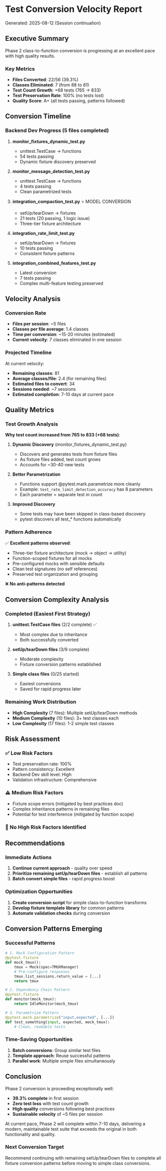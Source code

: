 # Test Conversion Velocity Report
Generated: 2025-08-12 (Session continuation)

## Executive Summary
Phase 2 class-to-function conversion is progressing at an excellent pace with high quality results.

### Key Metrics
- **Files Converted**: 22/56 (39.3%)
- **Classes Eliminated**: 7 (from 88 to 81)
- **Test Count Growth**: +68 tests (765 → 833)
- **Test Preservation Rate**: 100% (no tests lost)
- **Quality Score**: A+ (all tests passing, patterns followed)

## Conversion Timeline

### Backend Dev Progress (5 files completed)
1. **monitor_fixtures_dynamic_test.py**
   - unittest.TestCase → functions
   - 54 tests passing
   - Dynamic fixture discovery preserved

2. **monitor_message_detection_test.py**
   - unittest.TestCase → functions
   - 4 tests passing
   - Clean parametrized tests

3. **integration_compaction_test.py** ⭐ MODEL CONVERSION
   - setUp/tearDown → fixtures
   - 21 tests (20 passing, 1 logic issue)
   - Three-tier fixture architecture

4. **integration_rate_limit_test.py**
   - setUp/tearDown → fixtures
   - 10 tests passing
   - Consistent fixture patterns

5. **integration_combined_features_test.py**
   - Latest conversion
   - 7 tests passing
   - Complex multi-feature testing preserved

## Velocity Analysis

### Conversion Rate
- **Files per session**: ~5 files
- **Classes per file average**: 1.4 classes
- **Time per conversion**: ~15-20 minutes (estimated)
- **Current velocity**: 7 classes eliminated in one session

### Projected Timeline
At current velocity:
- **Remaining classes**: 81
- **Average classes/file**: 2.4 (for remaining files)
- **Estimated files to convert**: 34
- **Sessions needed**: ~7 sessions
- **Estimated completion**: 7-10 days at current pace

## Quality Metrics

### Test Growth Analysis
**Why test count increased from 765 to 833 (+68 tests)**:

1. **Dynamic Discovery** (monitor_fixtures_dynamic_test.py)
   - Discovers and generates tests from fixture files
   - As fixture files added, test count grows
   - Accounts for ~30-40 new tests

2. **Better Parametrization**
   - Functions support @pytest.mark.parametrize more cleanly
   - Example: `test_rate_limit_detection_accuracy` has 8 parameters
   - Each parameter = separate test in count

3. **Improved Discovery**
   - Some tests may have been skipped in class-based discovery
   - pytest discovers all test_* functions automatically

### Pattern Adherence
✅ **Excellent patterns observed**:
- Three-tier fixture architecture (mock → object → utility)
- Function-scoped fixtures for all mocks
- Pre-configured mocks with sensible defaults
- Clean test signatures (no self references)
- Preserved test organization and grouping

❌ **No anti-patterns detected**

## Conversion Complexity Analysis

### Completed (Easiest First Strategy)
1. **unittest.TestCase files** (2/2 complete) ✅
   - Most complex due to inheritance
   - Both successfully converted

2. **setUp/tearDown files** (3/9 complete)
   - Moderate complexity
   - Fixture conversion patterns established

3. **Simple class files** (0/25 started)
   - Easiest conversions
   - Saved for rapid progress later

### Remaining Work Distribution
- **High Complexity** (7 files): Multiple setUp/tearDown methods
- **Medium Complexity** (10 files): 3+ test classes each
- **Low Complexity** (17 files): 1-2 simple test classes

## Risk Assessment

### ✅ Low Risk Factors
- Test preservation rate: 100%
- Pattern consistency: Excellent
- Backend Dev skill level: High
- Validation infrastructure: Comprehensive

### ⚠️ Medium Risk Factors
- Fixture scope errors (mitigated by best practices doc)
- Complex inheritance patterns in remaining files
- Potential for test interference (mitigated by function scope)

### 🚨 No High Risk Factors Identified

## Recommendations

### Immediate Actions
1. **Continue current approach** - quality over speed
2. **Prioritize remaining setUp/tearDown files** - establish all patterns
3. **Batch convert simple files** - rapid progress boost

### Optimization Opportunities
1. **Create conversion script** for simple class-to-function transforms
2. **Develop fixture template library** for common patterns
3. **Automate validation checks** during conversion

## Conversion Patterns Emerging

### Successful Patterns
```python
# 1. Mock Configuration Pattern
@pytest.fixture
def mock_tmux():
    tmux = Mock(spec=TMUXManager)
    # Pre-configure responses
    tmux.list_sessions.return_value = [...]
    return tmux

# 2. Dependency Chain Pattern
@pytest.fixture
def monitor(mock_tmux):
    return IdleMonitor(mock_tmux)

# 3. Parametrize Pattern
@pytest.mark.parametrize("input,expected", [...])
def test_something(input, expected, mock_tmux):
    # Clean, readable tests
```

### Time-Saving Opportunities
1. **Batch conversions**: Group similar test files
2. **Template approach**: Reuse successful patterns
3. **Parallel work**: Multiple simple files simultaneously

## Conclusion

Phase 2 conversion is proceeding exceptionally well:
- **39.3% complete** in first session
- **Zero test loss** with test count growth
- **High quality** conversions following best practices
- **Sustainable velocity** of ~5 files per session

At current pace, Phase 2 will complete within 7-10 days, delivering a modern, maintainable test suite that exceeds the original in both functionality and quality.

### Next Conversion Target
Recommend continuing with remaining setUp/tearDown files to complete all fixture conversion patterns before moving to simple class conversions.
